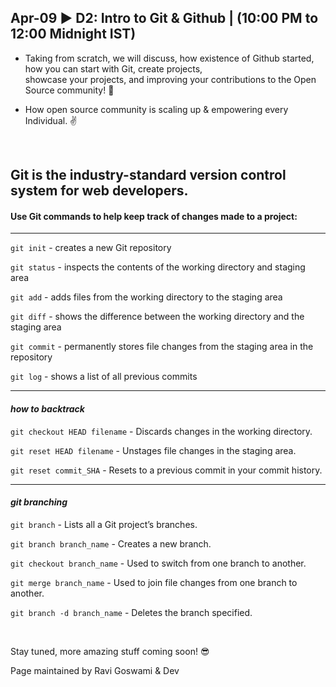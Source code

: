 ## Apr-09 ▶ D2: Intro to Git & Github | (10:00 PM to 12:00 Midnight IST)
- Taking from scratch, we will discuss, how existence of Github started, how you can start with Git, create projects,   
showcase your projects, and improving your contributions to the Open Source community! 🙌 
  
- How open source community is scaling up & empowering every Individual. ✌<br />
<br />

## Git is the industry-standard version control system for web developers.<br />
#### Use Git commands to help keep track of changes made to a project:
----------------------------------------------------------------------------------
`git init`  - creates a new Git repository

`git status` - inspects the contents of the working directory and staging area

`git add` - adds files from the working directory to the staging area

`git diff` - shows the difference between the working directory and the staging area

`git commit` - permanently stores file changes from the staging area in the repository

`git log` - shows a list of all previous commits

-----------------------------------------------------------------------------------
#### *how to backtrack*

`git checkout HEAD filename` - Discards changes in the working directory.

`git reset HEAD filename` - Unstages file changes in the staging area.

`git reset commit_SHA` - Resets to a previous commit in your commit history.

-------------------------------------------------------------------------------------
#### *git branching*

`git branch` - Lists all a Git project’s branches.

`git branch branch_name` - Creates a new branch.

`git checkout branch_name` - Used to switch from one branch to another.

`git merge branch_name` - Used to join file changes from one branch to another.

`git branch -d branch_name` - Deletes the branch specified.

<br />


Stay tuned, more amazing stuff coming soon! 😎

Page maintained by Ravi Goswami & Dev
